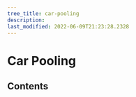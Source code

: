 ```yaml
---
tree_title: car-pooling
description: 
last_modified: 2022-06-09T21:23:28.2328
---
```


# Car Pooling

## Contents
